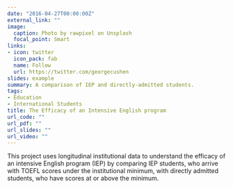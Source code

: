 ```yaml
---
date: "2016-04-27T00:00:00Z"
external_link: ""
image:
  caption: Photo by rawpixel on Unsplash
  focal_point: Smart
links:
- icon: twitter
  icon_pack: fab
  name: Follow
  url: https://twitter.com/georgecushen
slides: example
summary: A comparison of IEP and directly-admitted students.
tags:
- Education
- International Students
title: The Efficacy of an Intensive English program
url_code: ""
url_pdf: ""
url_slides: ""
url_video: ""
---
```


This project uses longitudinal institutional data to understand the efficacy of an intensive English program (IEP) by comparing IEP students, who arrive with TOEFL scores under the institutional minimum, with directly admitted students, who have scores at or above the minimum.
